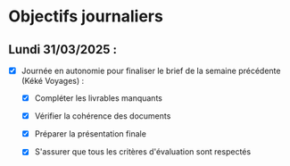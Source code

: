 # Objectifs journaliers

## Lundi 31/03/2025 :

- [x] Journée en autonomie pour finaliser le brief de la semaine précédente (Kéké Voyages) :
    - [x] Compléter les livrables manquants
    - [x] Vérifier la cohérence des documents
    - [x] Préparer la présentation finale
    - [x] S'assurer que tous les critères d'évaluation sont respectés


